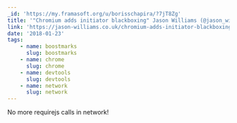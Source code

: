 ```yaml
---
_id: 'https://my.framasoft.org/u/borisschapira/?7jT8Zg'
title: '"Chromium adds initiator blackboxing" Jason Williams (@jason_williams)'
link: 'https://jason-williams.co.uk/chromium-adds-initiator-blackboxing/'
date: '2018-01-23'
tags:
    - name: boostmarks
      slug: boostmarks
    - name: chrome
      slug: chrome
    - name: devtools
      slug: devtools
    - name: network
      slug: network
---
```


<div class="markdown"><p>No more requirejs calls in network!</p>
<p></p></div>
